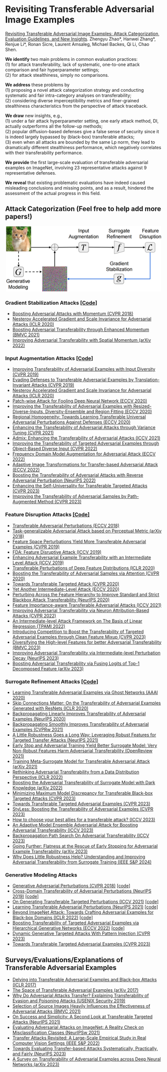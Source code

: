 # Revisiting Transferable Adversarial Image Examples

[Revisiting Transferable Adversarial Image Examples: Attack Categorization, Evaluation Guidelines, and New Insights](https://arxiv.org/abs/2310.11850). Zhengyu Zhao*, Hanwei Zhang*, Renjue Li*, Ronan Sicre, Laurent Amsaleg, Michael Backes, Qi Li, Chao Shen.

**We identify** two main problems in common evaluation practices: 
<br>(1) for attack transferability, lack of systematic, one-to-one attack comparison and fair hyperparameter settings;
<br>(2) for attack stealthiness, simply no comparisons. 

**We address** these problems by
<br>(1) proposing a novel attack categorization strategy and conducting systematic and fair intra-category analyses on transferability;
<br>(2) considering diverse imperceptibility metrics and finer-grained stealthiness characteristics from the perspective of attack traceback. 

**We draw** new insights, e.g.,
<br>(1) under a fair attack hyperparameter setting, one early attack method, DI, actually outperforms all the follow-up methods;
<br>(2) popular diffusion-based defenses give a false sense of security since it is indeed largely bypassed by (black-box) transferable attacks;
<br>(3) even when all attacks are bounded by the same Lp norm, they lead to dramatically different stealthiness performance, which negatively correlates with their transferability performance. 

**We provide** the first large-scale evaluation of transferable adversarial examples on ImageNet, involving 23 representative attacks against 9 representative defenses. 

**We reveal** that existing problematic evaluations have indeed caused misleading conclusions and missing points, and as a result, hindered the assessment of the actual progress in this field.

## Attack Categorization (Feel free to help add more papers!)

<p align="center">
<img src="./transfer_pipeline.png" width='500'>
</p>

### Gradient Stabilization Attacks [[Code]](https://github.com/ZhengyuZhao/TransferAttackEval/tree/main/attacks/gradient_stabilization_attacks.py)
+ [Boosting Adversarial Attacks with Momentum (CVPR 2018)](https://arxiv.org/abs/1710.06081)
+ [Nesterov Accelerated Gradient and Scale Invariance for Adversarial Attacks (ICLR 2020)](https://arxiv.org/abs/1908.06281)
+ [Boosting Adversarial Transferability through Enhanced Momentum (BMVC 2021)](https://arxiv.org/abs/2103.10609)
+ [Improving Adversarial Transferability with Spatial Momentum (arXiv 2022)](https://arxiv.org/abs/2203.13479)

### Input Augmentation Attacks [[Code]](https://github.com/ZhengyuZhao/TransferAttackEval/tree/main/attacks/input_augmentation_attacks.py)
+ [Improving Transferability of Adversarial Examples with Input Diversity (CVPR 2019)](https://arxiv.org/abs/1803.06978)
+ [Evading Defenses to Transferable Adversarial Examples by Translation-Invariant Attacks (CVPR 2019)](https://arxiv.org/abs/1904.02884)
+ [Nesterov Accelerated Gradient and Scale Invariance for Adversarial Attacks (ICLR 2020)](https://arxiv.org/abs/1908.06281)
+ [Patch-wise Attack for Fooling Deep Neural Network (ECCV 2020)](https://arxiv.org/abs/2007.06765)
+ [Improving the Transferability of Adversarial Examples with Resized-Diverse-Inputs, Diversity-Ensemble and Region Fitting (ECCV 2020)](https://arxiv.org/abs/2112.06011)
+ [Regional Homogeneity: Towards Learning Transferable Universal Adversarial Perturbations Against Defenses (ECCV 2020)](https://arxiv.org/abs/1904.00979)
+ [Enhancing the Transferability of Adversarial Attacks through Variance Tuning (CVPR 2021)](https://arxiv.org/abs/2103.15571)
+ [Admix: Enhancing the Transferability of Adversarial Attacks (ICCV 2021)](https://arxiv.org/abs/2102.00436)
+ [Improving the Transferability of Targeted Adversarial Examples through Object-Based Diverse Input (CVPR 2022)](https://arxiv.org/abs/2203.09123)
+ [Frequency Domain Model Augmentation for Adversarial Attack (ECCV 2022)](https://arxiv.org/abs/2207.05382)
+ [Adaptive Image Transformations for Transfer-based Adversarial Attack (ECCV 2022)](https://arxiv.org/abs/2111.13844)
+ [Boosting the Transferability of Adversarial Attacks with Reverse Adversarial Perturbation (NeurIPS 2022)](https://arxiv.org/abs/2210.05968)
+ [Enhancing the Self-Universality for Transferable Targeted Attacks (CVPR 2023)](https://arxiv.org/abs/2209.03716)
+ [Improving the Transferability of Adversarial Samples by Path-Augmented Method (CVPR 2023)](https://arxiv.org/abs/2303.15735)

### Feature Disruption Attacks [[Code]](https://github.com/ZhengyuZhao/TransferAttackEval/tree/main/attacks/feature_disruption_attacks.py)
+ [Transferable Adversarial Perturbations (ECCV 2018)](https://openaccess.thecvf.com/content_ECCV_2018/html/Bruce_Hou_Transferable_Adversarial_Perturbations_ECCV_2018_paper.html)
+ [Task-generalizable Adversarial Attack based on Perceptual Metric (arXiv 2018)](https://arxiv.org/abs/1811.09020)
+ [Feature Space Perturbations Yield More Transferable Adversarial Examples (CVPR 2019)](https://openaccess.thecvf.com/content_CVPR_2019/html/Inkawhich_Feature_Space_Perturbations_Yield_More_Transferable_Adversarial_Examples_CVPR_2019_paper.html)
+ [FDA: Feature Disruptive Attack (ICCV 2019)](https://arxiv.org/abs/1909.04385)
+ [Enhancing Adversarial Example Transferability with an Intermediate Level Attack (ICCV 2019)](https://arxiv.org/abs/1907.10823)
+ [Transferable Perturbations of Deep Feature Distributions (ICLR 2020)](https://arxiv.org/abs/2004.12519)
+ [Boosting the Transferability of Adversarial Samples via Attention (CVPR 2020)](https://openaccess.thecvf.com/content_CVPR_2020/html/Wu_Boosting_the_Transferability_of_Adversarial_Samples_via_Attention_CVPR_2020_paper.html)
+ [Towards Transferable Targeted Attack (CVPR 2020)](https://openaccess.thecvf.com/content_CVPR_2020/html/Li_Towards_Transferable_Targeted_Attack_CVPR_2020_paper.html)
+ [Yet Another Intermediate-Level Attack (ECCV 2020)](https://arxiv.org/abs/2008.08847)
+ [Perturbing Across the Feature Hierarchy to Improve Standard and Strict Blackbox Attack Transferability (NeurIPS 2020)](https://proceedings.neurips.cc/paper/2020/hash/eefc7bfe8fd6e2c8c01aa6ca7b1aab1a-Abstract.html)
+ [Feature Importance-aware Transferable Adversarial Attacks (ICCV 2021)](https://arxiv.org/abs/2107.14185)
+ [Improving Adversarial Transferability via Neuron Attribution-Based Attacks (CVPR 2022)](https://arxiv.org/abs/2204.00008)
+ [An Intermediate-level Attack Framework on The Basis of Linear Regression (TPAMI 2022)](https://arxiv.org/abs/2203.10723)
+ [Introducing Competition to Boost the Transferability of Targeted Adversarial Examples through Clean Feature Mixup (CVPR 2023)](https://arxiv.org/abs/2305.14846)
+ [Diversifying the High-level Features for better Adversarial Transferability (BMVC 2023)](https://arxiv.org/abs/2304.10136)
+ [Improving Adversarial Transferability via Intermediate-level Perturbation Decay (NeurIPS 2023)](https://arxiv.org/abs/2304.13410v3)
+ [Boosting Adversarial Transferability via Fusing Logits of Top-1 Decomposed Feature (arXiv 2023)](https://arxiv.org/abs/2305.01361)

### Surrogate Refinement Attacks [[Code]](https://github.com/ZhengyuZhao/TransferAttackEval/tree/main/attacks/surrogate_refinement_attacks.py)
+ [Learning Transferable Adversarial Examples via Ghost Networks (AAAI 2020)](https://arxiv.org/abs/1812.03413)
+ [Skip Connections Matter: On the Transferability of Adversarial Examples Generated with ResNets (ICLR 2020)](https://arxiv.org/abs/2002.05990)
+ [Backpropagating Linearly Improves Transferability of Adversarial Examples (NeurIPS 2020)](https://arxiv.org/abs/2012.03528)
+ [Backpropagating Smoothly Improves Transferability of Adversarial Examples (CVPRw 2021)](https://aisecure-workshop.github.io/amlcvpr2021/cr/31.pdf)
+ [A Little Robustness Goes a Long Way: Leveraging Robust Features for Targeted Transfer Attacks (NeurIPS 2021)](https://arxiv.org/abs/2106.02105)
+ [Early Stop and Adversarial Training Yield Better Surrogate Model: Very Non-Robust Features Harm Adversarial Transferability (OpenReview 2021)](https://openreview.net/forum?id=ECC7T-torK)
+ [Training Meta-Surrogate Model for Transferable Adversarial Attack (arXiv 2021)](https://arxiv.org/abs/2109.01983)
+ [Rethinking Adversarial Transferability from a Data Distribution Perspective (ICLR 2022)](https://openreview.net/forum?id=gVRhIEajG1k)
+ [Boosting the Adversarial Transferability of Surrogate Model with Dark Knowledge (arXiv 2022)](https://arxiv.org/abs/2206.08316)
+ [Minimizing Maximum Model Discrepancy for Transferable Black-box Targeted Attacks (CVPR 2023)](https://arxiv.org/abs/2212.09035)
+ [Towards Transferable Targeted Adversarial Examples (CVPR 2023)](https://openaccess.thecvf.com/content/CVPR2023/papers/Wang_Towards_Transferable_Targeted_Adversarial_Examples_CVPR_2023_paper.pdf)
+ [StyLess: Boosting the Transferability of Adversarial Examples (CVPR 2023)](https://arxiv.org/abs/2304.11579)
+ [How to choose your best allies for a transferable attack? (ICCV 2023)](https://arxiv.org/abs/2304.02312)
+ [An Adaptive Model Ensemble Adversarial Attack for Boosting Adversarial Transferability (ICCV 2023)](https://arxiv.org/abs/2308.02897)
+ [Backpropagation Path Search On Adversarial Transferability (ICCV 2023)](https://arxiv.org/abs/2308.07625)
+ [Going Further: Flatness at the Rescue of Early Stopping for Adversarial Example Transferability (arXiv 2023)](https://arxiv.org/abs/2304.02688)
+ [Why Does Little Robustness Help? Understanding and Improving Adversarial Transferability from Surrogate Training (IEEE S&P 2024)](https://arxiv.org/abs/2307.07873v4)

### Generative Modeling Attacks
+ [Generative Adversarial Perturbations (CVPR 2018)](https://arxiv.org/abs/1712.02328) [[code]](https://github.com/OmidPoursaeed/Generative_Adversarial_Perturbations)
+ [Cross-Domain Transferability of Adversarial Perturbations (NeurIPS 2019)](https://arxiv.org/abs/1905.11736) [[code]](https://github.com/Muzammal-Naseer/Cross-Domain-Perturbations)
+ [On Generating Transferable Targeted Perturbations (ICCV 2021)](https://arxiv.org/abs/2103.14641) [[code]](https://github.com/Muzammal-Naseer/TTP)
+ [Learning Transferable Adversarial Perturbations (NeurIPS 2021)](https://proceedings.neurips.cc/paper/2021/hash/7486cef2522ee03547cfb970a404a874-Abstract.html) [[code]](https://github.com/krishnakanthnakka/Transferable_Perturbations)
+ [Beyond ImageNet Attack: Towards Crafting Adversarial Examples for Black-box Domains (ICLR 2022)](https://arxiv.org/abs/2201.11528) [[code]](https://github.com/Alibaba-AAIG/Beyond-ImageNet-Attack)
+ [Boosting Transferability of Targeted Adversarial Examples via Hierarchical Generative Networks (ECCV 2022)](https://arxiv.org/abs/2107.01809) [[code]](https://github.com/ShawnXYang/C-GSP)
+ [Dynamic Generative Targeted Attacks With Pattern Injection (CVPR 2023)](https://openaccess.thecvf.com/content/CVPR2023/html/Feng_Dynamic_Generative_Targeted_Attacks_With_Pattern_Injection_CVPR_2023_paper.html)
+ [Towards Transferable Targeted Adversarial Examples (CVPR 2023)](https://openaccess.thecvf.com/content/CVPR2023/html/Wang_Towards_Transferable_Targeted_Adversarial_Examples_CVPR_2023_paper.html)

## Surveys/Evaluations/Explanations of Transferable Adversarial Examples
+ [Delving into Transferable Adversarial Examples and Black-box Attacks (ICLR 2017)](https://arxiv.org/abs/1611.02770)
+ [The Space of Transferable Adversarial Examples (arXiv 2017)](https://arxiv.org/abs/1704.03453)
+ [Why Do Adversarial Attacks Transfer? Explaining Transferability of Evasion and Poisoning Attacks (USENIX Security 2019)](https://arxiv.org/abs/1809.02861)
+ [Selection of Source Images Heavily Influences the Effectiveness of Adversarial Attacks (BMVC 2021)](https://arxiv.org/abs/2106.07141)
+ [On Success and Simplicity: A Second Look at Transferable Targeted Attacks (NeurIPS 2021)](https://arxiv.org/abs/2012.11207)
+ [Evaluating Adversarial Attacks on ImageNet: A Reality Check on Misclassification Classes (NeurIPSw 2021)](https://arxiv.org/abs/2111.11056)
+ [Transfer Attacks Revisited: A Large-Scale Empirical Study in Real Computer Vision Settings (IEEE S&P 2022)](https://arxiv.org/abs/2204.04063)
+ [Towards Evaluating Transfer-based Attacks Systematically, Practically, and Fairly (NeurIPS 2023)](https://arxiv.org/abs/2311.01323)
+ [A Survey on Transferability of Adversarial Examples across Deep Neural Networks (arXiv 2023)](https://arxiv.org/abs/2310.17626)
